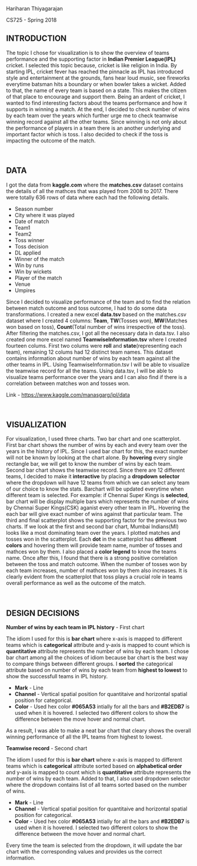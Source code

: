 Hariharan Thiyagarajan

CS725 - Spring 2018


<H2>INTRODUCTION</H2>

The topic I chose for visualization is to show the overview of teams performance and the supporting factor in **Indian Premier League(IPL)** cricket. I selected this topic because, cricket is like religion in India. 
By starting IPL, cricket fever has reached the pinnacle as IPL has introduced style and entertainment at the grounds, fans hear loud music, 
see fireworks everytime batsman hits a boundary or when bowler takes a wicket. Added to that, the name of every team is based on a state. This makes the citizen of that place 
to encourage and support them. Being an ardent of cricket, I wanted to find interesting factors about the teams performance and how it supports in winning a match. At the end,
I decided to check number of wins by each team over the years which further urge me to check teamwise winning record against all the other teams. Since winning is not only about 
the performance of players in a team there is an another underlying and important factor which is toss. I also decided to check if the toss is impacting the outcome of the match.

<br>

<H2>DATA</H2>


I got the data from **kaggle.com** where the **matches.csv** dataset contains the details of all the mathces that was played from 2008 to 2017. There were totally 636 rows of data
where each had the following details.

* Season number
* City where it was played
* Date of match
* Team1
* Team2
* Toss winner
* Toss decision
* DL applied
* Winner of the match
* Win by runs
* Win by wickets
* Player of the match
* Venue
* Umpires

Since I decided to visualize performance of the team and to find the relation between match outcome and toss outcome, I had to do some data transformations. I created a new excel 
**data.tsv** based on the matches.csv dataset where I created 4 columns: **Team**, **TW**(Tosses won), **MW**(Matches won based on toss), **Count**(Total number of wins irrespective of the toss).
After filtering the matches.csv, I got all the necessary data in data.tsv. I also created one more excel named **TeamwiseInformation.tsv** where I created fourteen colums. First two
colums were **roll** and **state**(representing each team), remaining 12 colums had 12 distinct team names. This dataset contains information about number of wins by each team against
all the other teams in IPL. Using TeamwiseInformation.tsv I will be able to visualize the teamwise record for all the teams. Using data.tsv, I will be able to visualize teams performance over the years 
and I can also find if there is a correlation between matches won and tosses won.

Link -  https://www.kaggle.com/manasgarg/ipl/data

<br>


<H2>VISUALIZATION</H2>

For visualization, I used three charts. Two bar chart and one scatterplot. First bar chart shows the number of wins by each and every team over
the years in the history of IPL. Since I used bar chart for this, the exact number will not be known by looking at the chart alone. By **hovering** every single rectangle bar, we will
get to know the number of wins by each team. Second bar chart shows the teamwise record. Since there are 12 different teams, I decided to make it **interactive** by placing a **dropdown**
**selector** where the dropdown will have 12 teams from which we can select any team of our choice to know the stats. Barchart will be updated everytime when different team is selected. For
example: if Chennai Super Kings is **selected**, bar chart will be display multiple bars which represents the number of wins by Chennai Super Kings(CSK) aganist every other team in IPL. 
Hovering the each bar will give exact number of wins against that particular team. The third and final scatterplot shows the supporting factor for the previous two charts. If we look at the first and second 
bar chart, Mumbai Indians(MI) looks like a most dominating team over the years. I plotted matches and tosses won in the scatterplot. Each **dot** in the scatterplot has **different colors**
and hovering them will provide team name, number of tosses and mathces won by them. I also placed a **color legend** to know the teams name. Once after this, I found that there is a strong 
positive correlation between the toss and match outcome. When the number of tosses won by each team increases, number of mathces won by them also increases. It is clearly evident
from the scatterplot that toss plays a crucial role in teams overall performance as well as the outcome of the match.


<br>


<H2>DESIGN DECISIONS</H2>


**Number of wins by each team in IPL history** - First chart 

The idiom I used for this is **bar chart** where x-axis is mapped to different teams which is **categorical** attribute and y-axis is mapped to count which is **quantitative**
    attribute represents the number of wins by each team. I chose bar chart among all the choices of idiom because bar chart is the best way to compare things between different
    groups. I **sorted** the categorical attribute based on number of wins by each team from **highest to lowest** to show the successfull teams in IPL history.
    
* **Mark** - Line 
* **Channel** - Vertical spatial position for quantitaive and horizontal spatial position for categorical.
* **Color** - Used hex color **#065A53** intially for all the bars and **#B2EDB7** is used when it is hovered. I selected two different colors to show the difference between the move hover and normal chart. 


As a result, I was able to make a neat bar chart that cleary shows the overall winning performance of all the IPL teams from highest to lowest. 



**Teamwise record** - Second chart

The idiom I used for this is **bar chart** where x-axis is mapped to different teams which is **categorical** attribute sorted based on **alphabetical order** and y-axis is mapped to count which is **quantitative**
    attribute represents the number of wins by each team. Added to that, I also used dropdown selector where the dropdown contains list of all teams sorted based on the  number of wins.
    
* **Mark** - Line 
* **Channel** - Vertical spatial position for quantitaive and horizontal spatial position for categorical.
* **Color** - Used hex color **#065A53** intially for all the bars and **#B2EDB7** is used when it is hovered. I selected two different colors to show the difference between the move hover and normal chart. 

Every time the team is selected from the dropdown, it will update the bar chart with the corresponding values and provides us the correct information. 







                  
                

























